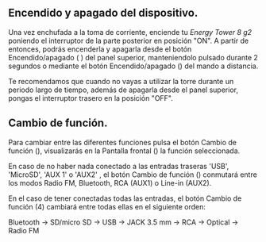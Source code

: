 ## Encendido y apagado del dispositivo.

Una vez enchufada a la toma de corriente, enciende tu *Energy Tower 8 g2* poniendo el interruptor de la parte posterior en posición "ON". A partir de entonces, podrás encenderla y apagarla desde el botón Encendido/apagado ( ) del panel superior, manteniendolo pulsado durante 2 segundos o mediante el botón Encendido/apagado () del mando a distancia.

Te recomendamos que cuando no vayas a utilizar la torre durante un periodo largo de tiempo, además de apagarla desde el panel superior, pongas el interruptor trasero en la posición "OFF".


## Cambio de función.
Para cambiar entre las diferentes funciones pulsa el botón Cambio de función (), visualizarás en la Pantalla frontal () la función seleccionada. 

En caso de no haber nada conectado a las entradas traseras 'USB', 'MicroSD', 'AUX 1' o 'AUX2' , el botón Cambio de función () conmutará entre los modos Radio FM, Bluetooth, RCA (AUX1) o Line-in (AUX2).

En el caso de tener conectadas todas las entradas, el botón Cambio de función (4) cambiará entre todas ellas en el siguiente orden:

Bluetooth -> SD/micro SD -> USB -> JACK 3.5 mm -> RCA -> Optical -> Radio FM
